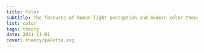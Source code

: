```yaml
---
title: Color
subtitle: The features of human light perception and modern color theory
list: color
tags: theory
date: 2021-11-01
cover: theory/palette.svg
---
```



